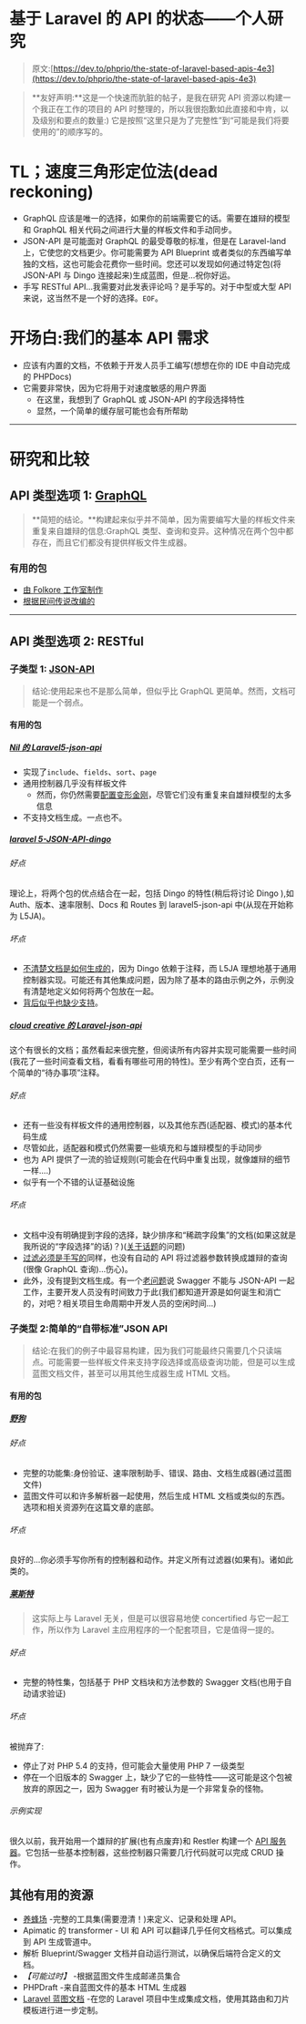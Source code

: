 # 基于 Laravel 的 API 的状态——个人研究

> 原文:[https://dev.to/phprio/the-state-of-laravel-based-apis-4e3](https://dev.to/phprio/the-state-of-laravel-based-apis-4e3)

> **友好声明:**这是一个快速而肮脏的帖子，是我在研究 API 资源以构建一个我正在工作的项目的 API 时整理的，所以我很抱歉如此直接和中肯，以及级别和要点的数量:)
> 它是按照“这里只是为了完整性”到“可能是我们将要使用的”的顺序写的。

# TL；速度三角形定位法(dead reckoning)

*   GraphQL 应该是唯一的选择，如果你的前端需要它的话。需要在雄辩的模型和 GraphQL 相关代码之间进行大量的样板文件和手动同步。
*   JSON-API 是可能面对 GraphQL 的最受尊敬的标准，但是在 Laravel-land 上，它使您的文档更少。你可能需要为 API Blueprint 或者类似的东西编写单独的文档，这也可能会花费你一些时间。您还可以发现如何通过特定包(将 JSON-API 与 Dingo 连接起来)生成蓝图，但是...祝你好运。
*   手写 RESTful API...我需要对此发表评论吗？是手写的。对于中型或大型 API 来说，这当然不是一个好的选择。`EOF`。

# [](#prologue-basic-api-requirements-we-had)开场白:我们的基本 API 需求

*   应该有内置的文档，不依赖于开发人员手工编写(想想在你的 IDE 中自动完成的 PHPDocs)
*   它需要非常快，因为它将用于对速度敏感的用户界面
    *   在这里，我想到了 GraphQL 或 JSON-API 的字段选择特性
    *   显然，一个简单的缓存层可能也会有所帮助

* * *

# [](#research-and-comparisons)研究和比较

## [](#api-type-option-1-graphql)API 类型选项 1: [GraphQL](https://graphql.org/learn/)

> **简短的结论。**构建起来似乎并不简单，因为需要编写大量的样板文件来重复来自雄辩的信息:GraphQL 类型、查询和变异。这种情况在两个包中都存在，而且它们都没有提供样板文件生成器。

### [](#helpful-packages)有用的包

*   [由 Folkore 工作室制作](https://github.com/Folkloreatelier/laravel-graphql)
*   [根据民间传说改编的](https://github.com/rebing/graphql-laravel)

* * *

## [](#api-type-option-2-restful)API 类型选项 2: RESTful

### [](#subtype-1-jsonapi)子类型 1: [JSON-API](http://jsonapi.org/)

> 结论:使用起来也不是那么简单，但似乎比 GraphQL 更简单。然而，文档可能是一个弱点。

#### [](#helpful-packages)有用的包

##### [](#nils-laravel5jsonapi)[Nil 的 Laravel5-json-api](https://github.com/nilportugues/laravel5-jsonapi)

*   实现了`include`、`fields`、`sort`、`page`
*   通用控制器几乎没有样板文件
    *   然而，你仍然需要[配置变形金刚](https://github.com/nilportugues/laravel5-jsonapi#step-3-definition)，尽管它们没有重复来自雄辩模型的太多信息
*   不支持文档生成。一点也不。

##### [laravel 5-JSON-API-dingo](https://github.com/nilportugues/laravel5-jsonapi-dingo)

###### [](#good-points)好点

理论上，将两个包的优点结合在一起，包括 Dingo 的特性(稍后将讨论 Dingo ),如 Auth、版本、速率限制、Docs 和 Routes 到 laravel5-json-api 中(从现在开始称为 L5JA)。

###### [](#bad-points)坏点

*   [不清楚文档是如何生成的](https://github.com/nilportugues/laravel5-jsonapi-dingo/issues/8)，因为 Dingo 依赖于注释，而 L5JA 理想地基于通用控制器实现。可能还有其他集成问题，因为除了基本的路由示例之外，示例没有清楚地定义如何将两个包放在一起。
*   [背后似乎也缺少支持](https://github.com/nilportugues/laravel5-jsonapi-dingo/issues/7)。

##### [cloud creative 的 Laravel-json-api](http://laravel-json-api.readthedocs.io/en/latest/)

这个有很长的文档；虽然看起来很完整，但阅读所有内容并实现可能需要一些时间(我花了一些时间查看文档，看看有哪些可用的特性)。至少有两个空白页，还有一个简单的“待办事项”注释。

###### [](#good-points)好点

*   还有一些没有样板文件的通用控制器，以及其他东西(适配器、模式)的基本代码生成
*   尽管如此，适配器和模式仍然需要一些填充和与雄辩模型的手动同步
*   也为 API 提供了一流的验证规则(可能会在代码中重复出现，就像雄辩的细节一样....)
*   似乎有一个不错的认证基础设施

###### [](#bad-points)坏点

*   文档中没有明确提到字段的选择，缺少排序和“稀疏字段集”的文档(如果这就是我所说的“字段选择”的话)？)([关于话题](https://github.com/cloudcreativity/laravel-json-api/issues/193)的问题)
*   [过滤必须是手写的](http://laravel-json-api.readthedocs.io/en/latest/fetching/filtering/#using-filter-parameter)同样，也没有自动的 API 将过滤器参数转换成雄辩的查询(很像 GraphQL 查询)...伤心)。
*   此外，没有提到文档生成。有一个[老问题](https://github.com/cloudcreativity/laravel-json-api/issues/94)说 Swagger 不能与 JSON-API 一起工作，主要开发人员没有时间致力于此(我们都知道开源是如何诞生和消亡的，对吧？相关项目生命周期中开发人员的空闲时间...)

### [](#subtype-2-plain-bringyourownstandard-json-api)子类型 2:简单的“自带标准”JSON API

> 结论:在我们的例子中最容易构建，因为我们可能最终只需要几个只读端点。可能需要一些样板文件来支持字段选择或高级查询功能，但是可以生成蓝图文档文件，甚至可以用其他生成器生成 HTML 文档。

#### [](#helpful-packages)有用的包

##### [](#dingo)[野狗](https://github.com/dingo/api/wiki)

###### [](#good-points)好点

*   完整的功能集:身份验证、速率限制助手、错误、路由、文档生成器(通过蓝图文件)
*   蓝图文件可以和许多解析器一起使用，然后生成 HTML 文档或类似的东西。选项和相关资源列在这篇文章的底部。

###### [](#bad-points)坏点

良好的...你必须手写你所有的控制器和动作。并定义所有过滤器(如果有)。诸如此类的。

##### [](#restler)[莱斯特](https://github.com/Luracast/Restler)

> 这实际上与 Laravel 无关，但是可以很容易地使 concertified 与它一起工作，所以作为 Laravel 主应用程序的一个配套项目，它是值得一提的。

###### [](#good-points)好点

*   完整的特性集，包括基于 PHP 文档块和方法参数的 Swagger 文档(也用于自动请求验证)

###### [](#bad-points)坏点

被抛弃了:

*   停止了对 PHP 5.4 的支持，但可能会大量使用 PHP 7 一级类型
*   停在一个旧版本的 Swagger 上，缺少了它的一些特性——这可能是这个包被放弃的原因之一，因为 Swagger 有时被认为是一个非常复杂的怪物。

###### [](#sample-implementation)示例实现

很久以前，我开始用一个雄辩的扩展(也有点废弃)和 Restler 构建一个 [API 服务器](https://bitbucket.org/dal-glossary/server/src/master/)。它包括一些基本控制器，这些控制器只需要几行代码就可以完成 CRUD 操作。

## [](#other-useful-resources)其他有用的资源

*   [养蜂场](https://apiary.io/) -完整的工具集(需要澄清！)来定义、记录和处理 API。
*   Apimatic 的 transformer - UI 和 API 可以翻译几乎任何文档格式。可以集成到 API 生成管道中。
*   解析 Blueprint/Swagger 文档并自动运行测试，以确保后端符合定义的文档。
*   *【可能过时】* -根据蓝图文件生成邮递员集合
*   PHPDraft -来自蓝图文件的基本 HTML 生成器
*   [Laravel 蓝图文档](https://github.com/M165437/laravel-blueprint-docs) -在您的 Laravel 项目中生成集成文档，使用其路由和刀片模板进行进一步定制。